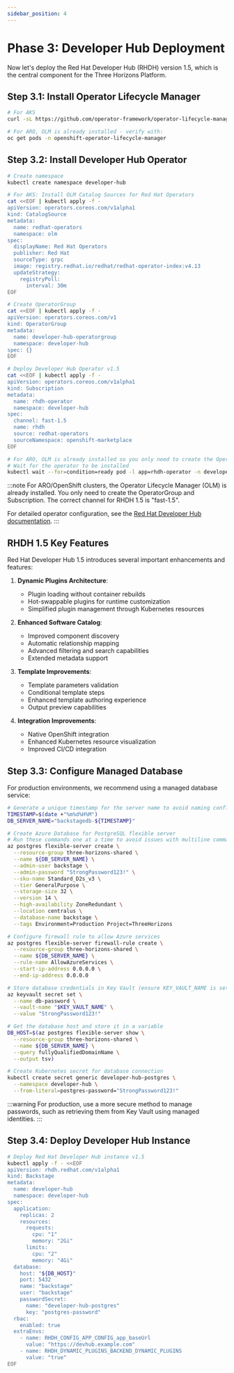 ```yaml
---
sidebar_position: 4
---
```


# Phase 3: Developer Hub Deployment

Now let's deploy the Red Hat Developer Hub (RHDH) version 1.5, which is the central component for the Three Horizons Platform.

## Step 3.1: Install Operator Lifecycle Manager

```bash
# For AKS
curl -sL https://github.com/operator-framework/operator-lifecycle-manager/releases/download/v0.26.0/install.sh | bash -s v0.26.0

# For ARO, OLM is already installed - verify with:
oc get pods -n openshift-operator-lifecycle-manager
```

## Step 3.2: Install Developer Hub Operator

```bash
# Create namespace
kubectl create namespace developer-hub

# For AKS: Install OLM Catalog Sources for Red Hat Operators
cat <<EOF | kubectl apply -f -
apiVersion: operators.coreos.com/v1alpha1
kind: CatalogSource
metadata:
  name: redhat-operators
  namespace: olm
spec:
  displayName: Red Hat Operators
  publisher: Red Hat
  sourceType: grpc
  image: registry.redhat.io/redhat/redhat-operator-index:v4.13
  updateStrategy:
    registryPoll:
      interval: 30m
EOF

# Create OperatorGroup
cat <<EOF | kubectl apply -f -
apiVersion: operators.coreos.com/v1
kind: OperatorGroup
metadata:
  name: developer-hub-operatorgroup
  namespace: developer-hub
spec: {}
EOF

# Deploy Developer Hub Operator v1.5
cat <<EOF | kubectl apply -f -
apiVersion: operators.coreos.com/v1alpha1
kind: Subscription
metadata:
  name: rhdh-operator
  namespace: developer-hub
spec:
  channel: fast-1.5
  name: rhdh
  source: redhat-operators
  sourceNamespace: openshift-marketplace
EOF

# For ARO, OLM is already installed so you only need to create the OperatorGroup and Subscription
# Wait for the operator to be installed
kubectl wait --for=condition=ready pod -l app=rhdh-operator -n developer-hub --timeout=300s
```

:::note
For ARO/OpenShift clusters, the Operator Lifecycle Manager (OLM) is already installed. You only need to create the OperatorGroup and Subscription. The correct channel for RHDH 1.5 is "fast-1.5".

For detailed operator configuration, see the [Red Hat Developer Hub documentation](https://developers.redhat.com/rhdh/1.5/getting_started).
:::

## RHDH 1.5 Key Features

Red Hat Developer Hub 1.5 introduces several important enhancements and features:

1. **Dynamic Plugins Architecture**:
   - Plugin loading without container rebuilds
   - Hot-swappable plugins for runtime customization
   - Simplified plugin management through Kubernetes resources

2. **Enhanced Software Catalog**:
   - Improved component discovery
   - Automatic relationship mapping
   - Advanced filtering and search capabilities
   - Extended metadata support

3. **Template Improvements**:
   - Template parameters validation
   - Conditional template steps
   - Enhanced template authoring experience
   - Output preview capabilities

4. **Integration Improvements**:
   - Native OpenShift integration
   - Enhanced Kubernetes resource visualization
   - Improved CI/CD integration

## Step 3.3: Configure Managed Database

For production environments, we recommend using a managed database service:

```bash
# Generate a unique timestamp for the server name to avoid naming conflicts
TIMESTAMP=$(date +"%m%d%H%M")
DB_SERVER_NAME="backstagedb-${TIMESTAMP}"

# Create Azure Database for PostgreSQL flexible server
# Run these commands one at a time to avoid issues with multiline commands
az postgres flexible-server create \
  --resource-group three-horizons-shared \
  --name ${DB_SERVER_NAME} \
  --admin-user backstage \
  --admin-password "StrongPassword123!" \
  --sku-name Standard_D2s_v3 \
  --tier GeneralPurpose \
  --storage-size 32 \
  --version 14 \
  --high-availability ZoneRedundant \
  --location centralus \
  --database-name backstage \
  --tags Environment=Production Project=ThreeHorizons

# Configure firewall rule to allow Azure services
az postgres flexible-server firewall-rule create \
  --resource-group three-horizons-shared \
  --name ${DB_SERVER_NAME} \
  --rule-name AllowAzureServices \
  --start-ip-address 0.0.0.0 \
  --end-ip-address 0.0.0.0

# Store database credentials in Key Vault (ensure KEY_VAULT_NAME is set correctly)
az keyvault secret set \
  --name db-password \
  --vault-name "$KEY_VAULT_NAME" \
  --value "StrongPassword123!"

# Get the database host and store it in a variable
DB_HOST=$(az postgres flexible-server show \
  --resource-group three-horizons-shared \
  --name ${DB_SERVER_NAME} \
  --query fullyQualifiedDomainName \
  --output tsv)

# Create Kubernetes secret for database connection
kubectl create secret generic developer-hub-postgres \
  --namespace developer-hub \
  --from-literal=postgres-password="StrongPassword123!"
```

:::warning
For production, use a more secure method to manage passwords, such as retrieving them from Key Vault using managed identities.
:::

## Step 3.4: Deploy Developer Hub Instance

```bash
# Deploy Red Hat Developer Hub instance v1.5
kubectl apply -f - <<EOF
apiVersion: rhdh.redhat.com/v1alpha1
kind: Backstage
metadata:
  name: developer-hub
  namespace: developer-hub
spec:
  application:
    replicas: 2
    resources:
      requests:
        cpu: "1"
        memory: "2Gi"
      limits:
        cpu: "2"
        memory: "4Gi"
  database:
    host: "${DB_HOST}"
    port: 5432
    name: "backstage"
    user: "backstage"
    passwordSecret:
      name: "developer-hub-postgres"
      key: "postgres-password"
  rbac:
    enabled: true
  extraEnvs:
    - name: RHDH_CONFIG_APP_CONFIG_app_baseUrl
      value: "https://devhub.example.com"
    - name: RHDH_DYNAMIC_PLUGINS_BACKEND_DYNAMIC_PLUGINS
      value: "true"
EOF
```
